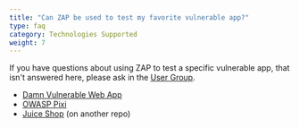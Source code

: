 ```yaml
---
title: "Can ZAP be used to test my favorite vulnerable app?"
type: faq
category: Technologies Supported
weight: 7
---
```


If you have questions about using ZAP to test a specific vulnerable app, that
isn't answered here, please ask in the [User
Group](https://groups.google.com/forum/#!forum/zaproxy-users).

  * [Damn Vulnerable Web App](/faq/details/setting-up-zap-to-test-dvwa)
  * [OWASP Pixi](/faq/details/setting-up-zap-to-test-owasp-pixi/)
  * [Juice Shop](https://github.com/rezen/zap-tutorial/blob/master/10_authentication.md) (on another repo)
